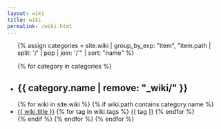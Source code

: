 ```yaml
---
layout: wiki
title: wiki
permalink: /wiki.html
---
```


<ul class="listing">
{% assign categories = site.wiki | group_by_exp: "item", "item.path | split: '/' | pop | join: '/'" | sort: "name" %}

{% for category in categories %}
  <li class="listing-seperator" id="{{ category.name }}"><h2>{{ category.name | remove: "_wiki/" }}</h2></li>
  {% for wiki in site.wiki %}
  {% if wiki.path contains category.name %}
    <li class="listing-item">
      <a href="{{ wiki.url }}" title="{{ wiki.title }}">{{ wiki.title }}</a>
      <span class="wiki_tags">
        {% for tag in wiki.tags %}
        <span>{{ tag }}</span>
        {% endfor %}
      </span>
    </li>
  {% endif %}
  {% endfor %}
{% endfor %}
</ul>
